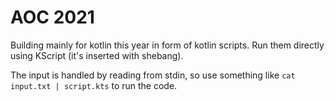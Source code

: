 # AOC 2021
Building mainly for kotlin this year in form of kotlin scripts. Run them directly using KScript (it's inserted with shebang).

The input is handled by reading from stdin, so use something like `cat input.txt | script.kts` to run the code.
